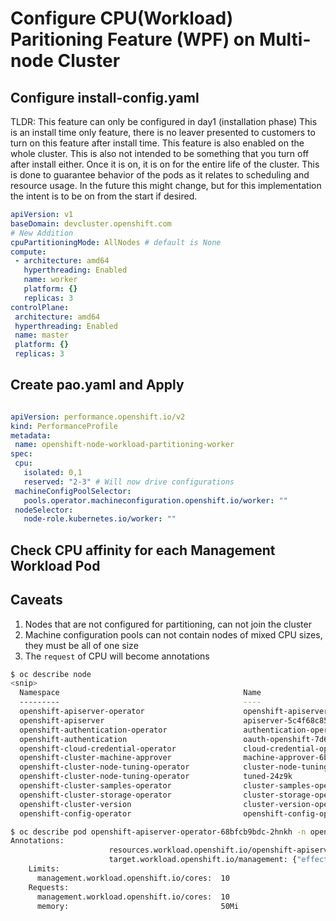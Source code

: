 # Configure CPU(Workload) Paritioning Feature (WPF) on Multi-node Cluster

## Configure install-config.yaml

TLDR: This feature can only be configured in day1 (installation phase)
This is an install time only feature, there is no leaver presented to customers to turn on this feature after install time. This feature is also enabled on the whole cluster. This is also not intended to be something that you turn off after install either. Once it is on, it is on for the entire life of the cluster. This is done to guarantee behavior of the pods as it relates to scheduling and resource usage. In the future this might change, but for this implementation the intent is to be on from the start if desired.


```yaml
apiVersion: v1
baseDomain: devcluster.openshift.com
# New Addition
cpuPartitioningMode: AllNodes # default is None
compute:
 - architecture: amd64
   hyperthreading: Enabled
   name: worker
   platform: {}
   replicas: 3
controlPlane:
 architecture: amd64
 hyperthreading: Enabled
 name: master
 platform: {}
 replicas: 3
```

## Create pao.yaml and Apply

```yaml

apiVersion: performance.openshift.io/v2
kind: PerformanceProfile
metadata:
 name: openshift-node-workload-partitioning-worker
spec:
 cpu:
   isolated: 0,1
   reserved: "2-3" # Will now drive configurations
 machineConfigPoolSelector:
   pools.operator.machineconfiguration.openshift.io/worker: ""
 nodeSelector:
   node-role.kubernetes.io/worker: ""

```

## Check CPU affinity for each Management Workload Pod

## Caveats

1. Nodes that are not configured for partitioning, can not join the cluster
2. Machine configuration pools can not contain nodes of mixed CPU sizes, they must be all of one size
3. The `request` of CPU will become annotations

```bash
$ oc describe node
<snip>
  Namespace                                         Name                                                                          CPU Requests
  ---------                                         ----                                                                          ------------
  openshift-apiserver-operator                      openshift-apiserver-operator-68bfcb9bdc-2hnkh                                 0 (0%)
  openshift-apiserver                               apiserver-5c4f68c858-cp8bc                                                    0 (0%)
  openshift-authentication-operator                 authentication-operator-764d5cb9c8-h9stb                                      0 (0%)
  openshift-authentication                          oauth-openshift-7d6f5f959-dpks5                                               0 (0%)
  openshift-cloud-credential-operator               cloud-credential-operator-656f9bf484-x7gmp                                    0 (0%)
  openshift-cluster-machine-approver                machine-approver-6bcc7c8df-9xdgq                                              0 (0%)
  openshift-cluster-node-tuning-operator            cluster-node-tuning-operator-79fc4c8d67-9v9p4                                 0 (0%)
  openshift-cluster-node-tuning-operator            tuned-24z9k                                                                   0 (0%)
  openshift-cluster-samples-operator                cluster-samples-operator-6fd48dd67d-2mhwt                                     0 (0%)
  openshift-cluster-storage-operator                cluster-storage-operator-bbc946fd8-vbzvq                                      0 (0%)
  openshift-cluster-version                         cluster-version-operator-57bdd4c9d4-x2fbw                                     0 (0%)
  openshift-config-operator                         openshift-config-operator-7885868bdc-ghxlh                                    0 (0%)

```

```bash
$ oc describe pod openshift-apiserver-operator-68bfcb9bdc-2hnkh -n openshift-apiserver-operator
Annotations:
                      resources.workload.openshift.io/openshift-apiserver-operator: {"cpushares": 10}
                      target.workload.openshift.io/management: {"effect":"PreferredDuringScheduling"}
    Limits:
      management.workload.openshift.io/cores:  10
    Requests:
      management.workload.openshift.io/cores:  10
      memory:                                  50Mi

```
